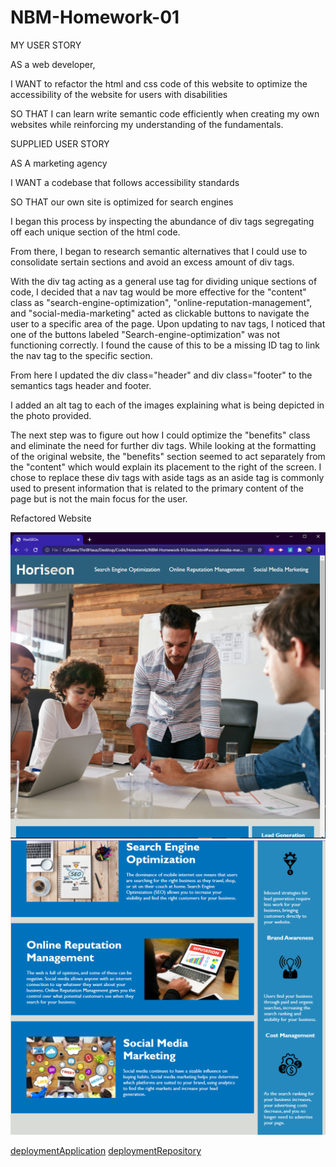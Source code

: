 # NBM-Homework-01
MY USER STORY

AS a web developer,

I WANT to refactor the html and css code of this website to optimize the accessibility of the website for users with disabilities

SO THAT I can learn write semantic code efficiently when creating my own websites while reinforcing my understanding of the fundamentals.

SUPPLIED USER STORY

AS A marketing agency

I WANT a codebase that follows accessibility standards

SO THAT our own site is optimized for search engines


<!-- Step-by-Step Process explanation -->


I began this process by inspecting the abundance of div tags segregating off each unique section of the html code.

From there, I began to research semantic alternatives that I could use to consolidate sertain sections and avoid an excess amount of div tags. 

With the div tag acting as a general use tag for dividing unique sections of code, I decided that a nav tag would be more effective for the "content" class as "search-engine-optimization", "online-reputation-management", and "social-media-marketing" acted as clickable buttons to navigate the user to a specific area of the page. Upon updating to nav tags, I noticed that one of the buttons labeled "Search-engine-optimization" was not functioning correctly. I found the cause of this to be a missing ID tag to link the nav tag to the specific section.

From here I updated the div class="header" and div class="footer" to the semantics tags header and footer.

I added an alt tag to each of the images explaining what is being depicted in the photo provided.

The next step was to figure out how I could optimize the "benefits" class and eliminate the need for further div tags. While looking at the formatting of the original website, the "benefits" section seemed to act separately from the "content" which would explain its placement to the right of the screen. I chose to replace these div tags with aside tags as an aside tag is commonly used to present information that is related to the primary content of the page but is not the main focus for the user.




Refactored Website
<!-- Images of refactored website -->

![Refactored Top of Site](./assets/images/Homework-01-TOPSITE.PNG "Top of Website")
![Refactored Bottom of Site](./assets/images//Homework-01-BOTTOMSITE.PNG "Bottom of Website")

<!-- Deployment URLs for Application and Github -->
[deploymentApplication](https://nathanmilburn.github.io/NBM-Homework-01/)
[deploymentRepository](https://github.com/NathanMilburn/NBM-Homework-01.git)

